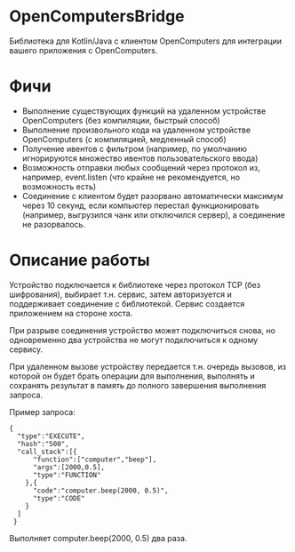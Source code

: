 # OpenComputersBridge
Библиотека для Kotlin/Java с клиентом OpenComputers для интеграции вашего приложения с OpenComputers.

# Фичи

* Выполнение существующих функций на удаленном устройстве OpenComputers (без компиляции, быстрый способ)
* Выполнение произвольного кода на удаленном устройстве OpenComputers (с компиляцией, медленный способ)
* Получение ивентов с фильтром (например, по умолчанию игнорируются множество ивентов пользовательского ввода)
* Возможность отправки любых сообщений через протокол из, например, event.listen (что крайне не рекомендуется, но возможность есть)
* Соединение с клиентом будет разорвано автоматически максимум через 10 секунд, если компьютер перестал функционировать (например, выгрузился чанк или отключился сервер), а соединение не разорвалось.

# Описание работы 

Устройство подключается к библиотеке через протокол TCP (без шифрования), выбирает т.н. сервис, затем авторизуется и поддерживает соединение с библиотекой. 
Сервис создается приложением на стороне хоста.

При разрыве соединения устройство может подключиться снова, но одновременно два устройства не могут подключиться к одному сервису.

При удаленном вызове устройству передается т.н. очередь вызовов, из которой он будет брать операции для выполнения, выполнять и сохранять результат в память до полного завершения выполнения запроса.

Пример запроса:

```
{
  "type":"EXECUTE",
  "hash":"500",
  "call_stack":[{
      "function":["computer","beep"],
      "args":[2000,0.5],
      "type":"FUNCTION"
    },{
      "code":"computer.beep(2000, 0.5)",
      "type":"CODE"
    }
  ]
 }
```
Выполняет computer.beep(2000, 0.5) два раза.
